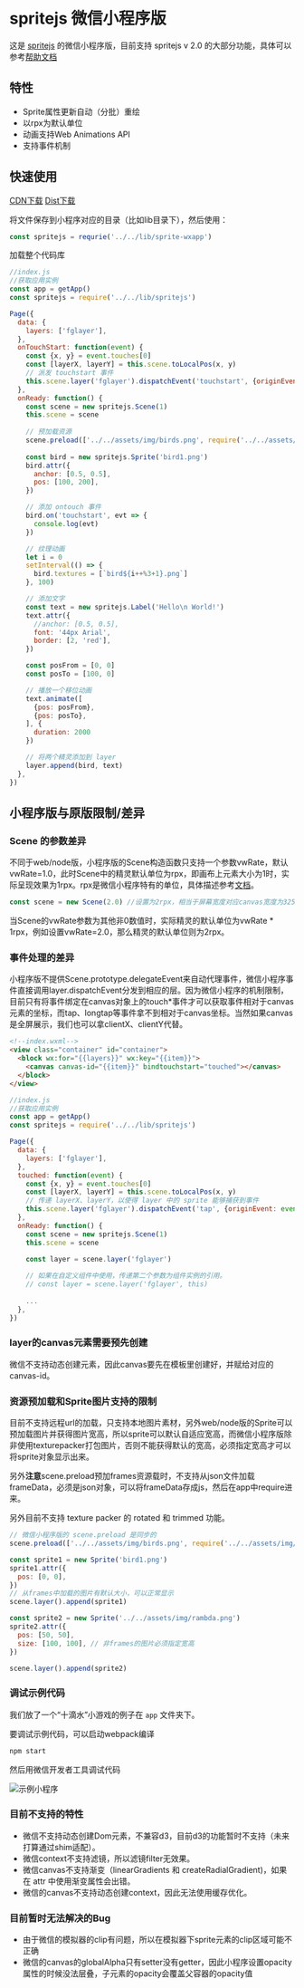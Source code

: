 # spritejs 微信小程序版

这是 [spritejs](https://github.com/spritejs/spritejs) 的微信小程序版，目前支持 spritejs v 2.0 的大部分功能，具体可以参考[帮助文档](https://github.com/spritejs/spritejs/tree/master/docs#%E6%95%B4%E4%BD%93%E7%BB%93%E6%9E%84)

## 特性

- Sprite属性更新自动（分批）重绘
- 以rpx为默认单位
- 动画支持Web Animations API
- 支持事件机制

## 快速使用

[CDN下载](http://unpkg.com/sprite-wxapp/dist/sprite-wxapp.js)
[Dist下载](https://raw.githubusercontent.com/spritejs/sprite-wxapp/master/dist/sprite-wxapp.js)

将文件保存到小程序对应的目录（比如lib目录下），然后使用：

```js
const spritejs = requrie('../../lib/sprite-wxapp')
```

加载整个代码库

```js
//index.js
//获取应用实例
const app = getApp()
const spritejs = require('../../lib/spritejs')

Page({
  data: {
    layers: ['fglayer'],
  },
  onTouchStart: function(event) {
    const {x, y} = event.touches[0]
    const [layerX, layerY] = this.scene.toLocalPos(x, y)
    // 派发 touchstart 事件
    this.scene.layer('fglayer').dispatchEvent('touchstart', {originEvent: event, layerX, layerY})
  },
  onReady: function() { 
    const scene = new spritejs.Scene(1)
    this.scene = scene
    
    // 预加载资源
    scene.preload(['../../assets/img/birds.png', require('../../assets/img/birds.json.js')])
    
    const bird = new spritejs.Sprite('bird1.png')
    bird.attr({
      anchor: [0.5, 0.5],
      pos: [100, 200],
    })

    // 添加 ontouch 事件
    bird.on('touchstart', evt => {
      console.log(evt)
    })

    // 纹理动画
    let i = 0
    setInterval(() => {
      bird.textures = [`bird${i++%3+1}.png`]
    }, 100)

    // 添加文字
    const text = new spritejs.Label('Hello\n World!')
    text.attr({
      //anchor: [0.5, 0.5],
      font: '44px Arial',
      border: [2, 'red'],
    })

    const posFrom = [0, 0]
    const posTo = [100, 0]

    // 播放一个移位动画
    text.animate([
      {pos: posFrom},
      {pos: posTo},
    ], {
      duration: 2000
    })

    // 将两个精灵添加到 layer
    layer.append(bird, text)
  },
})
```

## 小程序版与原版限制/差异

### Scene 的参数差异

不同于web/node版，小程序版的Scene构造函数只支持一个参数vwRate，默认vwRate=1.0，此时Scene中的精灵默认单位为rpx，即画布上元素大小为1时，实际呈现效果为1rpx。rpx是微信小程序特有的单位，具体描述参考[文档](https://mp.weixin.qq.com/debug/wxadoc/dev/framework/view/wxss.html)。

```js
const scene = new Scene(2.0) //设置为2rpx，相当于屏幕宽度对应canvas宽度为325
```

当Scene的vwRate参数为其他非0数值时，实际精灵的默认单位为vwRate * 1rpx，例如设置vwRate=2.0，那么精灵的默认单位则为2rpx。

### 事件处理的差异

小程序版不提供Scene.prototype.delegateEvent来自动代理事件，微信小程序事件直接调用layer.dispatchEvent分发到相应的层。因为微信小程序的机制限制，目前只有将事件绑定在canvas对象上的touch\*事件才可以获取事件相对于canvas元素的坐标，而tap、longtap等事件拿不到相对于canvas坐标。当然如果canvas是全屏展示，我们也可以拿clientX、clientY代替。

```html
<!--index.wxml-->
<view class="container" id="container">
  <block wx:for="{{layers}}" wx:key="{{item}}">
    <canvas canvas-id="{{item}}" bindtouchstart="touched"></canvas>
  </block>
</view>
```

```js
//index.js
//获取应用实例
const app = getApp()
const spritejs = require('../../lib/spritejs')

Page({
  data: {
    layers: ['fglayer'],
  },
  touched: function(event) {
    const {x, y} = event.touches[0]
    const [layerX, layerY] = this.scene.toLocalPos(x, y)
    // 传递 layerX、layerY，以使得 layer 中的 sprite 能够捕获到事件
    this.scene.layer('fglayer').dispatchEvent('tap', {originEvent: event, layerX, layerY})
  },
  onReady: function() { 
    const scene = new spritejs.Scene(1)
    this.scene = scene

    const layer = scene.layer('fglayer')
    
    // 如果在自定义组件中使用，传递第二个参数为组件实例的引用。
    // const layer = scene.layer('fglayer', this)
    
    ...
  },
})
```

### layer的canvas元素需要预先创建

微信不支持动态创建元素，因此canvas要先在模板里创建好，并赋给对应的canvas-id。

### 资源预加载和Sprite图片支持的限制

目前不支持远程url的加载，只支持本地图片素材，另外web/node版的Sprite可以预加载图片并获得图片宽高，所以sprite可以默认自适应宽高，而微信小程序版除非使用texturepacker打包图片，否则不能获得默认的宽高，必须指定宽高才可以将sprite对象显示出来。

另外**注意**scene.preload预加frames资源载时，不支持从json文件加载frameData，必须是json对象，可以将frameData存成js，然后在app中require进来。

另外目前不支持 texture packer 的 rotated 和 trimmed 功能。

```js
// 微信小程序版的 scene.preload 是同步的
scene.preload(['../../assets/img/birds.png', require('../../assets/img/birds.json.js')])

const sprite1 = new Sprite('bird1.png') 
sprite1.attr({
  pos: [0, 0],
})
// 从frames中加载的图片有默认大小，可以正常显示
scene.layer().append(sprite1)

const sprite2 = new Sprite('../../assets/img/rambda.png')
sprite2.attr({
  pos: [50, 50],
  size: [100, 100], // 非frames的图片必须指定宽高
})

scene.layer().append(sprite2)
```

### 调试示例代码

我们放了一个“十滴水”小游戏的例子在 `app` 文件夹下。

要调试示例代码，可以启动webpack编译

```bash
npm start
```

然后用微信开发者工具调试代码

![示例小程序](https://p1.ssl.qhimg.com/t01c8802b28edfcb127.gif)

### 目前不支持的特性

* 微信不支持动态创建Dom元素，不兼容d3，目前d3的功能暂时不支持（未来打算通过shim适配）。
* 微信context不支持滤镜，所以滤镜filter无效果。
* 微信canvas不支持渐变（linearGradients 和 createRadialGradient)，如果在 attr 中使用渐变属性会出错。
* 微信的canvas不支持动态创建context，因此无法使用缓存优化。

### 目前暂时无法解决的Bug

* 由于微信的模拟器的clip有问题，所以在模拟器下sprite元素的clip区域可能不正确
* 微信的canvas的globalAlpha只有setter没有getter，因此小程序设置opacity属性的时候没法层叠，子元素的opacity会覆盖父容器的opacity值
